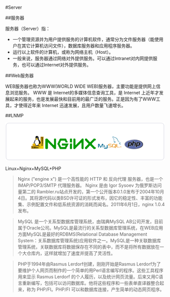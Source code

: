 
#Server

##服务器

服务器（Server）指：
 
- 一个管理资源并为用户提供服务的计算机软件，通常分为文件服务器（能使用户在其它计算机访问文件），数据库服务器和应用程序服务器。
- 运行以上软件的计算机，或称为网络主机（Host）。
- 一般来说，服务器通过网络对外提供服务。可以通过Intranet对内网提供服务，也可以通过Internet对外提供服务。

##Web服务器

WEB服务器也称为WWW(WORLD WIDE WEB)服务器，主要功能是提供网上信息浏览服务。 WWW 是 Internet的多媒体信息查询工具，是 Internet 上近年才发展起来的服务，也是发展最快和目前用的最广泛的服务。正是因为有了WWW工具，才使得近年来 Internet 迅速发展，且用户数量飞速增长。

##LNMP

![LNMP](./images/lnmp.gif)

Linux+Nginx+MySQL+PHP

> Nginx ("engine x") 是一个高性能的 HTTP 和 反向代理 服务器，也是一个 IMAP/POP3/SMTP 代理服务器。 Nginx 是由 Igor Sysoev 为俄罗斯访问量第二的 Rambler.ru站点开发的，第一个公开版本0.1.0发布于2004年10月4日。其将源代码以类BSD许可证的形式发布，因它的稳定性、丰富的功能集、示例配置文件和低系统资源的消耗而闻名。2011年6月1日，nginx 1.0.4发布。

> MySQL 是一个关系型数据库管理系统，由瑞典MySQL AB公司开发，目前属于Oracle公司。MySQL是最流行的关系型数据库管理系统，在WEB应用方面MySQL是最好的RDBMS(Relational Database Management System：关系数据库管理系统)应用软件之一。MySQL是一种关联数据库管理系统，关联数据库将数据保存在不同的表中，而不是将所有数据放在一个大仓库内，这样就增加了速度并提高了灵活性。

> PHP于1994年由Rasmus Lerdorf创建，刚刚开始是Rasmus Lerdorf为了要维护个人网页而制作的一个简单的用Perl语言编写的程序。这些工具程序用来显示 Rasmus Lerdorf 的个人履历，以及统计网页流量。后来又用C语言重新编写，包括可以访问数据库。他将这些程序和一些表单直译器整合起来，称为 PHP/FI。PHP/FI 可以和数据库连接，产生简单的动态网页程序。
